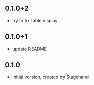 ## 0.1.0+2

- try to fix table display

## 0.1.0+1

- update README

## 0.1.0

- Initial version, created by Stagehand
